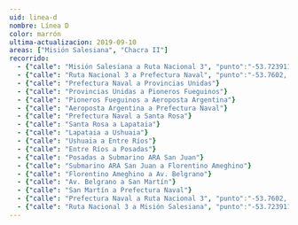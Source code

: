 ```yaml
---
uid: linea-d
nombre: Línea D
color: marrón
ultima-actualizacion: 2019-09-10
areas: ["Misión Salesiana", "Chacra II"]
recorrido: 
  - {"calle": "Misión Salesiana a Ruta Nacional 3", "punto":"-53.7239117,-67.7978763"}
  - {"calle": "Ruta Nacional 3 a Prefectura Naval", "punto":"-53.7602, -67.7217"}
  - {"calle": "Prefectura Naval a Provincias Unidas"}
  - {"calle": "Provincias Unidas a Pioneros Fueguinos"}
  - {"calle": "Pioneros Fueguinos a Aeroposta Argentina"}
  - {"calle": "Aeroposta Argentina a Prefectura Naval"}
  - {"calle": "Prefectura Naval a Santa Rosa"}
  - {"calle": "Santa Rosa a Lapataia"}
  - {"calle": "Lapataia a Ushuaia"}
  - {"calle": "Ushuaia a Entre Ríos"}
  - {"calle": "Entre Ríos a Posadas"}
  - {"calle": "Posadas a Submarino ARA San Juan"}
  - {"calle": "Submarino ARA San Juan a Florentino Ameghino"}
  - {"calle": "Florentino Ameghino a Av. Belgrano"}
  - {"calle": "Av. Belgrano a San Martín"}
  - {"calle": "San Martín a Prefectura Naval"}
  - {"calle": "Prefectura Naval a Ruta Nacional 3", "punto":"-53.7602, -67.7217"}
  - {"calle": "Ruta Nacional 3 a Misión Salesiana", "punto":"-53.7239117,-67.7978763"}
---
```

